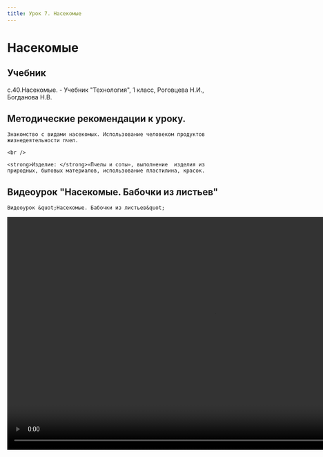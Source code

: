 ```yaml
---
title: Урок 7. Насекомые
---
```


# Насекомые

## Учебник

с.40.Насекомые. - Учебник "Технология", 1 класс, Роговцева Н.И., Богданова Н.В.

## Методические рекомендации к уроку.

<p>
	Знакомство с видами насекомых. Использование человеком продуктов жизнедеятельности пчел. 
</p>
<p>
	<br />
</p>
<p>
	<strong>Изделие: </strong>«Пчелы и соты», выполнение  изделия из  природных, бытовых материалов, использование пластилина, красок.
</p>

## Видеоурок "Насекомые. Бабочки из листьев"

<p>
	Видеоурок &quot;Насекомые. Бабочки из листьев&quot;
</p>


<video width="960" height="540" controls>
  <source src="https://vod-progressive.akamaized.net/exp=1667466342~acl=%2Fvimeo-prod-skyfire-std-us%2F01%2F234%2F15%2F376174454%2F1569504488.mp4~hmac=fa9371ce07871a55b81d9baf86fd7eafbfd35c8446606d3cfa928fbe30e45b1e/vimeo-prod-skyfire-std-us/01/234/15/376174454/1569504488.mp4" type="video/mp4">
Your browser does not support the video tag.
</video>
